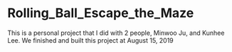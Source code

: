 # Rolling_Ball_Escape_the_Maze
This is a personal project that I did with 2 people, Minwoo Ju, and Kunhee Lee.
We finished and built this project at August 15, 2019
